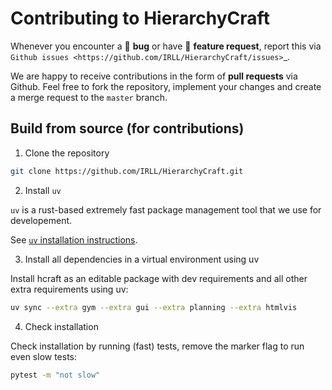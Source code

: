 # Contributing to HierarchyCraft

Whenever you encounter a :bug: **bug** or have :tada: **feature request**,
report this via `Github issues <https://github.com/IRLL/HierarchyCraft/issues>`_.

We are happy to receive contributions in the form of **pull requests** via Github.
Feel free to fork the repository, implement your changes and create a merge request to the `master` branch.

## Build from source (for contributions)

1. Clone the repository

```bash
git clone https://github.com/IRLL/HierarchyCraft.git
```

2. Install `uv`

`uv` is a rust-based extremely fast package management tool 
that we use for developement.

See [`uv` installation instructions](https://docs.astral.sh/uv/getting-started/installation/).

3. Install all dependencies in a virtual environment using uv

Install hcraft as an editable package with
dev requirements and all other extra requirements using uv:
```bash
uv sync --extra gym --extra gui --extra planning --extra htmlvis
```

4. Check installation

Check installation by running (fast) tests,
remove the marker flag to run even slow tests:
```bash
pytest -m "not slow"
```
